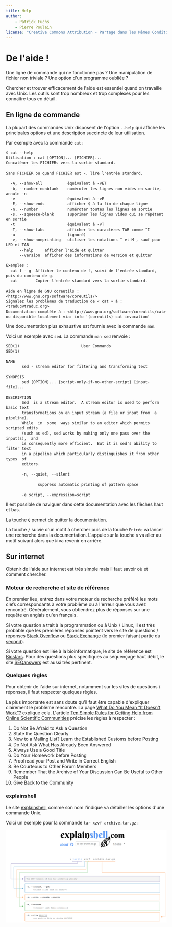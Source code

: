 ```yaml
---
title: Help
author:
    - Patrick Fuchs
    - Pierre Poulain
license: "Creative Commons Attribution - Partage dans les Mêmes Conditions 4.0"
---
```


# De l'aide !

Une ligne de commande qui ne fonctionne pas ? Une manipulation de fichier non triviale ? Une option d'un programme oubliée ?

Chercher et trouver efficacement de l'aide est essentiel quand on travaille avec Unix. Les outils sont trop nombreux et trop complexes pour les connaître tous en détail.

## En ligne de commande

La plupart des commandes Unix disposent de l'option `--help` qui affiche les principales options et une description succincte de leur utilisation.

Par exemple avec la commande `cat` :
```
$ cat --help
Utilisation : cat [OPTION]... [FICHIER]...
Concaténer les FICHIERs vers la sortie standard.

Sans FICHIER ou quand FICHIER est -, lire l'entrée standard.

  -A, --show-all           équivalent à -vET
  -b, --number-nonblank    numéroter les lignes non vides en sortie, annule -n
  -e                       équivalent à -vE
  -E, --show-ends          afficher $ à la fin de chaque ligne
  -n, --number             numéroter toutes les lignes en sortie
  -s, --squeeze-blank      supprimer les lignes vides qui se répètent en sortie
  -t                       équivalent à -vT
  -T, --show-tabs          afficher les caractères TAB comme ^I
  -u                       (ignoré)
  -v, --show-nonprinting   utiliser les notations ^ et M-, sauf pour LFD et TAB
      --help     afficher l'aide et quitter
      --version  afficher des informations de version et quitter

Exemples :
  cat f - g  Afficher le contenu de f, suivi de l'entrée standard, puis du contenu de g.
  cat        Copier l'entrée standard vers la sortie standard.

Aide en ligne de GNU coreutils : <http://www.gnu.org/software/coreutils/>
Signalez les problèmes de traduction de « cat » à : <traduc@traduc.org>
Documentation complète à : <http://www.gnu.org/software/coreutils/cat>
ou disponible localement via: info '(coreutils) cat invocation'
```

Une documentation plus exhaustive est fournie avec la commande `man`.

Voici un exemple avec `sed`. La commande `man sed` renvoie :

```
SED(1)                           User Commands                          SED(1)

NAME
       sed - stream editor for filtering and transforming text

SYNOPSIS
       sed [OPTION]... {script-only-if-no-other-script} [input-file]...

DESCRIPTION
       Sed  is a stream editor.  A stream editor is used to perform basic text
       transformations on an input stream (a file or input from  a  pipeline).
       While  in  some  ways similar to an editor which permits scripted edits
       (such as ed), sed works by making only one pass over the input(s),  and
       is consequently more efficient.  But it is sed's ability to filter text
       in a pipeline which particularly distinguishes it from other  types  of
       editors.

       -n, --quiet, --silent

              suppress automatic printing of pattern space

       -e script, --expression=script
```

Il est possible de naviguer dans cette documentation avec les flèches haut et bas.

La touche `Q` permet de quitter la documentation.

La touche `/` suivie d'un motif à chercher puis de la touche `Entrée` va
lancer une recherche dans la documentation. L'appuie sur la touche `n` va aller
au motif suivant alors que `N` va revenir en arrière.


## Sur internet

Obtenir de l'aide sur internet est très simple mais il faut savoir où et comment chercher.

### Moteur de recherche et site de référence

En premier lieu, entrez dans votre moteur de recherche préféré les mots clefs correspondants à votre problème ou à l'erreur que vous avez rencontré. Généralement, vous obtiendrez plus de réponses sur une requête en anglais qu'en français.

Si votre question a trait à la programmation ou à Unix / Linux, il est très probable que les premières réponses pointent vers le site de questions / réponses [Stack Overflow](https://stackoverflow.com/) ou [Stack Exchange](https://stackexchange.com/) (le premier faisant partie du [second](https://stackexchange.com/sites)).

Si votre question est liée à la bioinformatique, le site de référence est [Biostars](https://www.biostars.org/). Pour des questions plus spécifiques au séquençage haut débit, le site [SEQanswers](http://seqanswers.com/) est aussi très pertinent.

### Quelques règles

Pour obtenir de l'aide sur internet, notamment sur les sites de questions / réponses, il faut respecter quelques règles.

La plus importante est sans doute qu'il faut être capable d'expliquer clairement le problème rencontré. La page [What Do You Mean “It Doesn't Work”?](https://meta.stackexchange.com/questions/147616/what-do-you-mean-it-doesnt-work) explique cela. L'article [Ten Simple Rules for Getting Help from Online Scientific Communities](http://journals.plos.org/ploscompbiol/article?id=10.1371/journal.pcbi.1002202) précise les règles à respecter :

1. Do Not Be Afraid to Ask a Question
2. State the Question Clearly
3. New to a Mailing List? Learn the Established Customs before Posting
4. Do Not Ask What Has Already Been Answered
5. Always Use a Good Title
6. Do Your Homework before Posting
7. Proofread your Post and Write in Correct English
8. Be Courteous to Other Forum Members
9. Remember That the Archive of Your Discussion Can Be Useful to Other People
10. Give Back to the Community

### explainshell

Le site [explainshell](https://explainshell.com/), comme son nom l'indique va
détailler les options d'une commande Unix.

Voici un exemple pour la commande `tar xzvf archive.tar.gz` :

![](img/explainshell.png)

